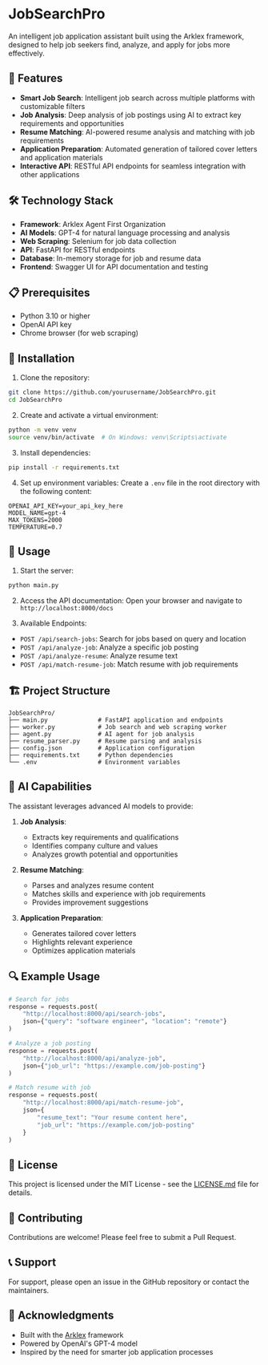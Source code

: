 # JobSearchPro

An intelligent job application assistant built using the Arklex framework, designed to help job seekers find, analyze, and apply for jobs more effectively.

## 🚀 Features

- **Smart Job Search**: Intelligent job search across multiple platforms with customizable filters
- **Job Analysis**: Deep analysis of job postings using AI to extract key requirements and opportunities
- **Resume Matching**: AI-powered resume analysis and matching with job requirements
- **Application Preparation**: Automated generation of tailored cover letters and application materials
- **Interactive API**: RESTful API endpoints for seamless integration with other applications

## 🛠️ Technology Stack

- **Framework**: Arklex Agent First Organization
- **AI Models**: GPT-4 for natural language processing and analysis
- **Web Scraping**: Selenium for job data collection
- **API**: FastAPI for RESTful endpoints
- **Database**: In-memory storage for job and resume data
- **Frontend**: Swagger UI for API documentation and testing

## 📋 Prerequisites

- Python 3.10 or higher
- OpenAI API key
- Chrome browser (for web scraping)

## 🔧 Installation

1. Clone the repository:
```bash
git clone https://github.com/yourusername/JobSearchPro.git
cd JobSearchPro
```

2. Create and activate a virtual environment:
```bash
python -m venv venv
source venv/bin/activate  # On Windows: venv\Scripts\activate
```

3. Install dependencies:
```bash
pip install -r requirements.txt
```

4. Set up environment variables:
Create a `.env` file in the root directory with the following content:
```
OPENAI_API_KEY=your_api_key_here
MODEL_NAME=gpt-4
MAX_TOKENS=2000
TEMPERATURE=0.7
```

## 🚀 Usage

1. Start the server:
```bash
python main.py
```

2. Access the API documentation:
Open your browser and navigate to `http://localhost:8000/docs`

3. Available Endpoints:

- `POST /api/search-jobs`: Search for jobs based on query and location
- `POST /api/analyze-job`: Analyze a specific job posting
- `POST /api/analyze-resume`: Analyze resume text
- `POST /api/match-resume-job`: Match resume with job requirements

## 🏗️ Project Structure

```
JobSearchPro/
├── main.py              # FastAPI application and endpoints
├── worker.py            # Job search and web scraping worker
├── agent.py             # AI agent for job analysis
├── resume_parser.py     # Resume parsing and analysis
├── config.json          # Application configuration
├── requirements.txt     # Python dependencies
└── .env                 # Environment variables
```

## 🤖 AI Capabilities

The assistant leverages advanced AI models to provide:

1. **Job Analysis**:
   - Extracts key requirements and qualifications
   - Identifies company culture and values
   - Analyzes growth potential and opportunities

2. **Resume Matching**:
   - Parses and analyzes resume content
   - Matches skills and experience with job requirements
   - Provides improvement suggestions

3. **Application Preparation**:
   - Generates tailored cover letters
   - Highlights relevant experience
   - Optimizes application materials

## 🔍 Example Usage

```python
# Search for jobs
response = requests.post(
    "http://localhost:8000/api/search-jobs",
    json={"query": "software engineer", "location": "remote"}
)

# Analyze a job posting
response = requests.post(
    "http://localhost:8000/api/analyze-job",
    json={"job_url": "https://example.com/job-posting"}
)

# Match resume with job
response = requests.post(
    "http://localhost:8000/api/match-resume-job",
    json={
        "resume_text": "Your resume content here",
        "job_url": "https://example.com/job-posting"
    }
)
```

## 📝 License

This project is licensed under the MIT License - see the [LICENSE.md](LICENSE.md) file for details.

## 🤝 Contributing

Contributions are welcome! Please feel free to submit a Pull Request.

## 📞 Support

For support, please open an issue in the GitHub repository or contact the maintainers.

## 🙏 Acknowledgments

- Built with the [Arklex](https://github.com/arklex-ai/arklex) framework
- Powered by OpenAI's GPT-4 model
- Inspired by the need for smarter job application processes